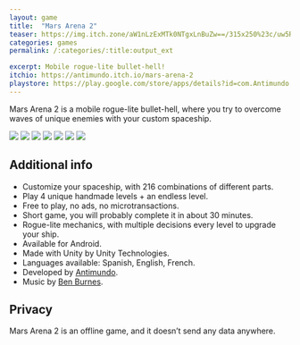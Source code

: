```yaml
---
layout: game
title:  "Mars Arena 2"
teaser: https://img.itch.zone/aW1nLzExMTk0NTgxLnBuZw==/315x250%23c/uw5RGj.png
categories: games
permalink: /:categories/:title:output_ext

excerpt: Mobile rogue-lite bullet-hell!
itchio: https://antimundo.itch.io/mars-arena-2
playstore: https://play.google.com/store/apps/details?id=com.Antimundo.MarsArena2
---
```


Mars Arena 2 is a mobile rogue-lite bullet-hell, where you try to overcome waves of unique enemies with your custom spaceship.

<div class="img-container">
    <img src="/assets/images/posts/games/mars-arena-2/ma2-1.jpg">
    <img src="/assets/images/posts/games/mars-arena-2/ma2-2.jpg">
    <img src="/assets/images/posts/games/mars-arena-2/ma2-3.jpg">
    <img src="/assets/images/posts/games/mars-arena-2/ma2-4.jpg">
    <img src="/assets/images/posts/games/mars-arena-2/ma2-5.jpg">
    <img src="/assets/images/posts/games/mars-arena-2/ma2-6.jpg">
    <img src="/assets/images/posts/games/mars-arena-2/ma2-7.jpg">
</div>

## Additional info
- Customize your spaceship, with 216 combinations of different parts.
- Play 4 unique handmade levels + an endless level.
- Free to play, no ads, no microtransactions.
- Short game, you will probably complete it in about 30 minutes.
- Rogue-lite mechanics, with multiple decisions every level to upgrade your ship.
- Available for Android.
- Made with Unity by Unity Technologies.
- Languages available: Spanish, English, French.
- Developed by [Antimundo](https://antimundo.es/).
- Music by [Ben Burnes](https://twitter.com/ben_burnes).

## Privacy
Mars Arena 2 is an offline game, and it doesn’t send any data anywhere.
